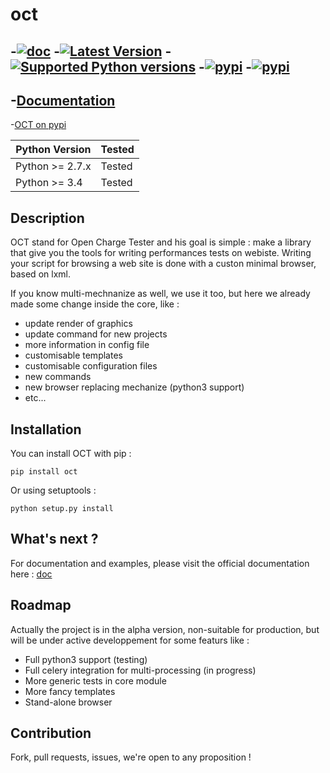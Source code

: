  oct
===
-[![doc](https://readthedocs.org/projects/oct/badge/?version=latest)](http://oct.readthedocs.org/en/latest/)
-[![Latest Version](https://pypip.in/version/oct/badge.svg?style=flat)](https://pypi.python.org/pypi/oct/)
-[![Supported Python versions](https://pypip.in/py_versions/oct/badge.svg?style=flat)](https://pypi.python.org/pypi/oct/)
-[![pypi](https://pypip.in/status/oct/badge.svg?style=flat)](https://pypi.python.org/pypi/oct/)
-[![pypi](https://pypip.in/license/oct/badge.svg?style=flat)](https://pypi.python.org/pypi/oct/)
-
-[Documentation](http://oct.readthedocs.org/en/latest/)
-
-[OCT on pypi](https://pypi.python.org/pypi/oct)

Python Version | Tested |
-------------- | -------|
Python >= 2.7.x|Tested|
Python >= 3.4|Tested|

Description
-----------
OCT stand for Open Charge Tester and his goal is simple : make a library that give you the tools for writing performances tests on webiste.
Writing your script for browsing a web site is done with a custon minimal browser, based on lxml.

If you know multi-mechnanize as well, we use it too, but here we already made some change inside the core, like :
* update render of graphics
* update command for new projects
* more information in config file
* customisable templates
* customisable configuration files
* new commands
* new browser replacing mechanize (python3 support)
* etc...

Installation
------------
You can install OCT with pip :

`pip install oct`

Or using setuptools :

`python setup.py install`

What's next ?
-------------


For documentation and examples, please visit the official documentation here : [doc](http://oct.readthedocs.org/en/latest/)

Roadmap
-------

Actually the project is in the alpha version, non-suitable for production, but will be under active developpement for some featurs like :
* Full python3 support (testing)
* Full celery integration for multi-processing (in progress)
* More generic tests in core module
* More fancy templates
* Stand-alone browser

Contribution
------------

Fork, pull requests, issues, we're open to any proposition !
